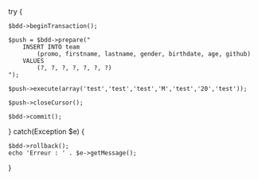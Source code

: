 try
{

    $bdd->beginTransaction();

    $push = $bdd->prepare("
        INSERT INTO team 
            (promo, firstname, lastname, gender, birthdate, age, github) 
        VALUES 
            (?, ?, ?, ?, ?, ?, ?)
    ");

    $push->execute(array('test','test','test','M','test','20','test'));

    $push->closeCursor();

    $bdd->commit();

} catch(Exception $e) {
    
    $bdd->rollback();
    echo 'Erreur : ' . $e->getMessage();

}